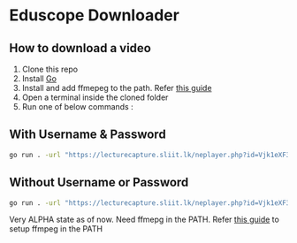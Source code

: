 # Eduscope Downloader


## How to download a video

1. Clone this repo
2. Install [Go](https://go.dev/)
3. Install and add ffmepeg to the path. Refer [this guide](https://www.thewindowsclub.com/how-to-install-ffmpeg-on-windows-10)
4. Open a terminal inside the cloned folder
5. Run one of below commands :

## With Username & Password

```bash
go run . -url "https://lecturecapture.sliit.lk/neplayer.php?id=Vjk1eXF3TG5nSV8zNTY4NQ==" -u <username> -p <password>
```

## Without Username or Password

```bash
go run . -url "https://lecturecapture.sliit.lk/neplayer.php?id=Vjk1eXF3TG5nSV8zNTY4NQ=="
```

Very ALPHA state as of now. Need ffmepg in the PATH.
Refer [this guide](https://www.thewindowsclub.com/how-to-install-ffmpeg-on-windows-10) to setup ffmpeg in the PATH

